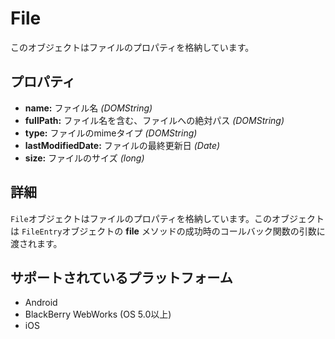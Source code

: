 File
====

このオブジェクトはファイルのプロパティを格納しています。

プロパティ
----------

- __name:__ ファイル名 _(DOMString)_
- __fullPath:__ ファイル名を含む、ファイルへの絶対パス _(DOMString)_
- __type:__ ファイルのmimeタイプ _(DOMString)_
- __lastModifiedDate:__ ファイルの最終更新日 _(Date)_
- __size:__ ファイルのサイズ _(long)_

詳細
-------

`File`オブジェクトはファイルのプロパティを格納しています。このオブジェクトは `FileEntry`オブジェクトの __file__ メソッドの成功時のコールバック関数の引数に渡されます。

サポートされているプラットフォーム
-------------------

- Android
- BlackBerry WebWorks (OS 5.0以上)
- iOS
